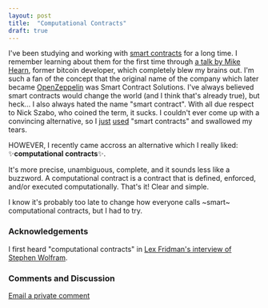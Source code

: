 ```yaml
---
layout: post
title:  "Computational Contracts"
draft: true
---
```


I've been studying and working with [smart contracts](https://en.wikipedia.org/wiki/Smart_contract) for a long time. I remember learning about them for the first time through [a talk by Mike Hearn](https://www.youtube.com/watch?v=mD4L7xDNCmA), former bitcoin developer, which completely blew my brains out. I'm such a fan of the concept that the original name of the company which later became [OpenZeppelin](https://openzeppelin.com/) was Smart Contract Solutions. I've always believed smart contracts would change the world (and I think that's already true), but heck... I also always hated the name "smart contract". With all due respect to Nick Szabo, who coined the term, it sucks. I couldn't ever come up with a convincing alternative, so I [just](https://maraoz.medium.com/smart-contracts-and-bitcoin-a5d61011d9b1) [used](https://blog.openzeppelin.com/the-hitchhikers-guide-to-smart-contracts-in-ethereum-848f08001f05/) "smart contracts" and swallowed my tears.  

HOWEVER, I recently came accross an alternative which I really liked:  
✨**computational contracts**✨.

It's more precise, unambiguous, complete, and it sounds less like a buzzword. A computational contract is a contract that is defined, enforced, and/or executed computationally. That's it! Clear and simple. 

I know it's probably too late to change how everyone calls ~smart~ computational contracts, but I had to try. 

### Acknowledgements
I first heard "computational contracts" in [Lex Fridman's interview of Stephen Wolfram](https://www.youtube.com/watch?v=4-SGpEInX_c). 

### Comments and Discussion
[Email a private comment](mailto:computational-contracts@maraoz.com)
